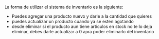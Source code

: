 La forma de utilizar el sistema de inventario es la siguiente:
- Puedes agregar una producto nuevo y darle a la cantidad que quieres
- puedes actualizar un producto cuando ya se esten agotando
- desde eliminar si el producto aun tiene articulos en stock no te lo deja eliminar, debes darle actualizar a 0 apra poder eliminarlo del inventario
  
